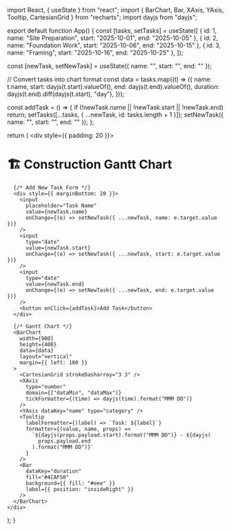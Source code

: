 import React, { useState } from "react";
import { BarChart, Bar, XAxis, YAxis, Tooltip, CartesianGrid } from "recharts";
import dayjs from "dayjs";

export default function App() {
  const [tasks, setTasks] = useState([
    { id: 1, name: "Site Preparation", start: "2025-10-01", end: "2025-10-05" },
    { id: 2, name: "Foundation Work", start: "2025-10-06", end: "2025-10-15" },
    { id: 3, name: "Framing", start: "2025-10-16", end: "2025-10-25" },
  ]);

  const [newTask, setNewTask] = useState({ name: "", start: "", end: "" });

  // Convert tasks into chart format
  const data = tasks.map((t) => ({
    name: t.name,
    start: dayjs(t.start).valueOf(),
    end: dayjs(t.end).valueOf(),
    duration: dayjs(t.end).diff(dayjs(t.start), "day"),
  }));

  const addTask = () => {
    if (!newTask.name || !newTask.start || !newTask.end) return;
    setTasks([...tasks, { ...newTask, id: tasks.length + 1 }]);
    setNewTask({ name: "", start: "", end: "" });
  };

  return (
    <div style={{ padding: 20 }}>
      <h1>🏗 Construction Gantt Chart</h1>

      {/* Add New Task Form */}
      <div style={{ marginBottom: 20 }}>
        <input
          placeholder="Task Name"
          value={newTask.name}
          onChange={(e) => setNewTask({ ...newTask, name: e.target.value })}
        />
        <input
          type="date"
          value={newTask.start}
          onChange={(e) => setNewTask({ ...newTask, start: e.target.value })}
        />
        <input
          type="date"
          value={newTask.end}
          onChange={(e) => setNewTask({ ...newTask, end: e.target.value })}
        />
        <button onClick={addTask}>Add Task</button>
      </div>

      {/* Gantt Chart */}
      <BarChart
        width={900}
        height={400}
        data={data}
        layout="vertical"
        margin={{ left: 100 }}
      >
        <CartesianGrid strokeDasharray="3 3" />
        <XAxis
          type="number"
          domain={["dataMin", "dataMax"]}
          tickFormatter={(time) => dayjs(time).format("MMM DD")}
        />
        <YAxis dataKey="name" type="category" />
        <Tooltip
          labelFormatter={(label) => `Task: ${label}`}
          formatter={(value, name, props) =>
            `${dayjs(props.payload.start).format("MMM DD")} - ${dayjs(
              props.payload.end
            ).format("MMM DD")}`
          }
        />
        <Bar
          dataKey="duration"
          fill="#4CAF50"
          background={{ fill: "#eee" }}
          label={{ position: "insideRight" }}
        />
      </BarChart>
    </div>
  );
}
